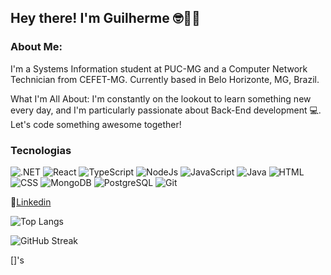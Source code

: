 ## Hey there! I'm Guilherme 🤓👨‍💻

### About Me:
I'm a Systems Information student at PUC-MG and a Computer Network Technician from CEFET-MG. Currently based in Belo Horizonte, MG, Brazil.

What I'm All About:
I'm constantly on the lookout to learn something new every day, and I'm particularly passionate about Back-End development 💻. Let's code something awesome together!

### Tecnologias

![.NET](https://img.shields.io/badge/-.NET-purple)
![React](https://img.shields.io/badge/-React-darkgreen)
![TypeScript](https://img.shields.io/badge/-TypeScript-blue) 
![NodeJs](https://img.shields.io/badge/-Node.js-green)
![JavaScript](https://img.shields.io/badge/-JavaScript-lightblue)
![Java](https://img.shields.io/badge/-Java-purple) 
![HTML](https://img.shields.io/badge/-HTML-red) 
![CSS](https://img.shields.io/badge/-CSS-lightpink)
![MongoDB](https://img.shields.io/badge/-MongoDB-darkgreen)
![PostgreSQL](https://img.shields.io/badge/-PostgreSQL-yellow)
![Git](https://img.shields.io/badge/-Git-darkgrey)

:link:[Linkedin](https://www.linkedin.com/in/guilhermesouzaaraujo/)

![Top Langs](https://github-readme-stats.vercel.app/api/top-langs/?username=GuilhermeSAraujo&layout=compact)

![GitHub Streak](https://github-readme-streak-stats.herokuapp.com/?user=GuilhermeSAraujo)

[]'s
